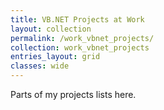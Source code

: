 ```yaml
---
title: VB.NET Projects at Work
layout: collection
permalink: /work_vbnet_projects/
collection: work_vbnet_projects
entries_layout: grid
classes: wide
---
```


Parts of my projects lists here.
